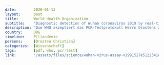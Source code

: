 ```yaml
---
date:        2020-01-13
layout:      post
title:       World Health Organization
subtitle:    "Diagnostic detection of Wuhan coronavirus 2019 by real-time RT-PCR"
description: 'Die WHO akzeptiert das PCR-Testprotokoll Herrn Drostens als Gold-Standard.'
country:     ORG
timeline:    P(l)andemie
persons:     [Drosten Christian]
categories:  [Wissenschaft]
tags:        [pdf, who, pcr-test]
link:        "/assets/files/science/wuhan-virus-assay-v1991527e5122341d99287a1b17c111902.pdf"
---
```

<object data="{{ page.link }}" style='height:calc(100vh - 400px); width: 100%' type='application/pdf'></object>

